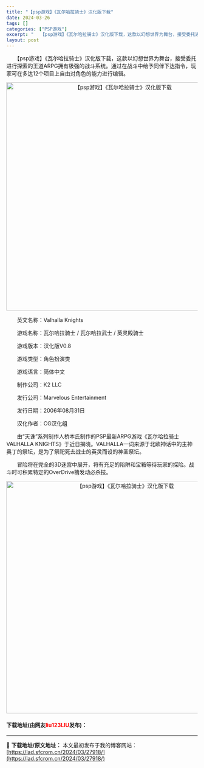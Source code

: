 ```yaml
---
title: "【psp游戏】《瓦尔哈拉骑士》汉化版下载"
date: 2024-03-26
tags: []
categories: ["PSP游戏"]
excerpt: "　　【psp游戏】《瓦尔哈拉骑士》汉化版下载，这款以幻想世界为舞台，接受委托进行探索的王道ARPG拥有极强的战斗系统。通过在战斗中给予同伴下达指令，玩家可在多达12个项目上自由对角色的能力进行编辑。 　　英文名称：Valhalla Knights 　　游戏名称：瓦尔哈拉骑士 / 瓦尔哈拉武士 / 英&hellip;"
layout: post
---
```


 <p>　　【psp游戏】《瓦尔哈拉骑士》汉化版下载，这款以幻想世界为舞台，接受委托进行探索的王道ARPG拥有极强的战斗系统。通过在战斗中给予同伴下达指令，玩家可在多达12个项目上自由对角色的能力进行编辑。</p> <p align="center"><img align="" border="0" src="https://lad.sfcrom.cn/wp-content/uploads/2024/03/20240325_6601fffe0ebf2.png" width="600" alt="【psp游戏】《瓦尔哈拉骑士》汉化版下载" /></p> <p>　　英文名称：Valhalla Knights</p> <p>　　游戏名称：瓦尔哈拉骑士 / 瓦尔哈拉武士 / 英灵殿骑士</p> <p>　　游戏版本：汉化版V0.8</p> <p>　　游戏类型：角色扮演类</p> <p>　　游戏语言：简体中文</p> <p>　　制作公司：K2 LLC</p> <p>　　发行公司：Marvelous Entertainment</p> <p>　　发行日期：2006年08月31日</p> <p>　　汉化作者：CG汉化组</p> <p>　　由&ldquo;天诛&rdquo;系列制作人桥本氏制作的PSP最新ARPG游戏《瓦尔哈拉骑士VALHALLA KNIGHTS》于近日揭晓。VALHALLA一词来源于北欧神话中的主神奥丁的祭坛，是为了祭祀死去战士的英灵而设的神圣祭坛。</p> <p>　　冒险将在完全的3D迷宫中展开，将有充足的陷阱和宝箱等待玩家的探险。战斗时可积累特定的OverDrive槽发动必杀技。</p> <p align="center"><img align="" border="0" src="https://lad.sfcrom.cn/wp-content/uploads/2024/03/20240325_660200019dec0.png" width="611" alt="【psp游戏】《瓦尔哈拉骑士》汉化版下载" /></p> <p><h4>下载地址(由网友<font color="red">liu123LIU</font>发布)：</h4></p> 

---
📖 **下载地址/原文地址：** 本文最初发布于我的博客网站：[https://lad.sfcrom.cn/2024/03/27918/](https://lad.sfcrom.cn/2024/03/27918/)
